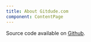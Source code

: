 ```yaml
---
title: About Gitdude.com
component: ContentPage
---
```

Source code available on <a href="https://github.com/lassegit/gitdude.com">Github</a>.
